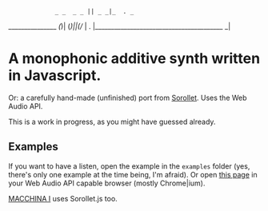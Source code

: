 
                 _ _  _ _ || _ _|_  . _
_______________ _\(_)| (_)||(/_ | . |_\_______________________________________
                                   _|


# A monophonic additive synth written in Javascript.

Or: a carefully hand-made (unfinished) port from [Sorollet](http://github.com/sole/sorollet). Uses the Web Audio API.

This is a work in progress, as you might have guessed already.

## Examples

If you want to have a listen, open the example in the ````examples```` folder (yes, there's only one example at the time being, I'm afraid).
Or open [this page](http://5013.es/toys/sorollet/examples/01_listen_world) in your Web Audio API capable browser (mostly Chrome|ium).

[MACCHINA I](http://5013.es/toys/macchina) uses Sorollet.js too.
